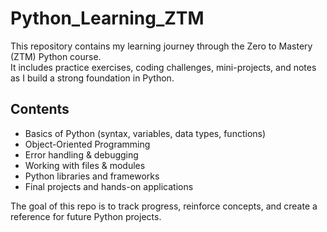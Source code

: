 # Python_Learning_ZTM

This repository contains my learning journey through the Zero to Mastery (ZTM) Python course.  
It includes practice exercises, coding challenges, mini-projects, and notes as I build a strong foundation in Python.

## Contents
- Basics of Python (syntax, variables, data types, functions)
- Object-Oriented Programming
- Error handling & debugging
- Working with files & modules
- Python libraries and frameworks
- Final projects and hands-on applications

The goal of this repo is to track progress, reinforce concepts, and create a reference for future Python projects.
